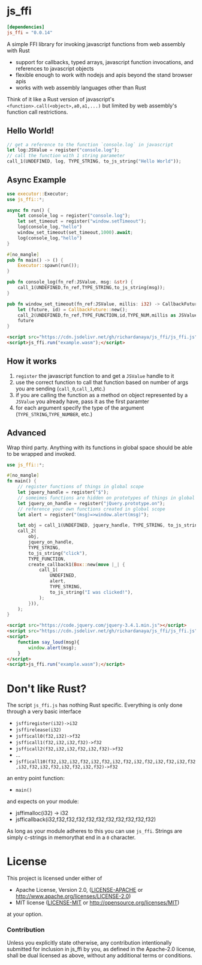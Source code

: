 # js_ffi

```toml
[dependencies]
js_ffi = "0.0.14"
```

A simple FFI library for invoking javascript functions from web assembly with Rust
* support for callbacks, typed arrays, javascript function invocations, and references to javascript objects
* flexible enough to work with nodejs and apis beyond the stand browser apis
* works with web assembly languages other than Rust

Think of it like a Rust version of javascript's `<function>.call(<object>,a0,a1,...)` but limited by web assembly's function call restrictions.

## Hello World!

```rust
// get a reference to the function `console.log` in javascript
let log:JSValue = register("console.log");
// call the function with 1 string parameter
call_1(UNDEFINED, log, TYPE_STRING, to_js_string("Hello World"));
```

## Async Example

```rust
use executor::Executor;
use js_ffi::*;

async fn run() {
    let console_log = register("console.log");
    let set_timeout = register("window.setTimeout");
    log(console_log,"hello")
    window_set_timeout(set_timeout,1000).await;
    log(console_log,"hello")
}

#[no_mangle]
pub fn main() -> () {
    Executor::spawn(run());
}

pub fn console_log(fn_ref:JSValue, msg: &str) {
    call_1(UNDEFINED,fn_ref,TYPE_STRING,to_js_string(msg));
}

pub fn window_set_timeout(fn_ref:JSValue, millis: i32) -> CallbackFuture {
    let (future, id) = CallbackFuture::new();
    call_2(UNDEFINED,fn_ref,TYPE_FUNCTION,id,TYPE_NUM,millis as JSValue);
    future
}
```

```html
<script src="https://cdn.jsdelivr.net/gh/richardanaya/js_ffi/js_ffi.js"></script>
<script>js_ffi.run("example.wasm");</script>
```

## How it works

1. `register` the javascript function to and get a `JSValue` handle to it
2. use the correct function to call that function based on number of args you are sending (`call_0`,`call_1`,etc.)
3. if you are calling the function as a method on object represented by a `JSValue` you already have, pass it as the first paramter
4. for each argument specify the type of the argument (`TYPE_STRING`,`TYPE_NUMBER`, etc.)

## Advanced

Wrap third party. Anything with its functions in global space should be able to be wrapped and invoked.

```rust
use js_ffi::*;

#[no_mangle]
fn main() {
    // register functions of things in global scope
    let jquery_handle = register("$");
    // someimes functions are hidden on prototypes of things in global scope
    let jquery_on_handle = register("jQuery.prototype.on");
    // reference your own functions created in global scope
    let alert = register("(msg)=>window.alert(msg)");

    let obj = call_1(UNDEFINED, jquery_handle, TYPE_STRING, to_js_string("body"));
    call_2(
        obj,
        jquery_on_handle,
        TYPE_STRING,
        to_js_string("click"),
        TYPE_FUNCTION,
        create_callback1(Box::new(move |_| {
            call_1(
                UNDEFINED,
                alert,
                TYPE_STRING,
                to_js_string("I was clicked!"),
            );
        })),
    );
}
```

```html
<script src="https://code.jquery.com/jquery-3.4.1.min.js"></script>
<script src="https://cdn.jsdelivr.net/gh/richardanaya/js_ffi/js_ffi.js"></script>
<script>
    function say_loud(msg){
        window.alert(msg);
    }
</script>
<script>js_ffi.run("example.wasm");</script>
```

# Don't like Rust?

The script `js_ffi.js` has nothing Rust specific.  Everything is only done through a very basic interface

* `jsffiregister(i32)->i32`
* `jsffirelease(i32)`
* `jsfficall0(f32,i32)->f32`
* `jsfficall1(f32,i32,i32,f32)->f32`
* `jsfficall2(f32,i32,i32,f32,i32,f32)->f32`
* ...
* `jsfficall10(f32,i32,i32,f32,i32,f32,i32,f32,i32,f32,i32,f32,i32,f32,i32,f32,i32,f32,i32,f32,i32,f32)->f32`

an entry point function:

* `main()`

and expects on your module:

* jsffimalloc(i32) -> i32
* jsfficallback(i32,f32,f32,f32,f32,f32,f32,f32,f32,f32,f32)

As long as your module adheres to this you can use `js_ffi`. Strings are simply c-strings in memorythat end in a `0` character.

# License

This project is licensed under either of

 * Apache License, Version 2.0, ([LICENSE-APACHE](LICENSE-APACHE) or
   http://www.apache.org/licenses/LICENSE-2.0)
 * MIT license ([LICENSE-MIT](LICENSE-MIT) or
   http://opensource.org/licenses/MIT)

at your option.

### Contribution

Unless you explicitly state otherwise, any contribution intentionally submitted
for inclusion in js_ffi by you, as defined in the Apache-2.0 license, shall be
dual licensed as above, without any additional terms or conditions.
